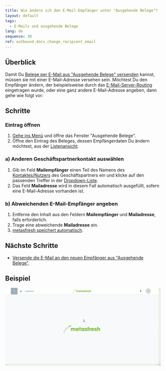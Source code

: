 ```yaml
---
title: Wie ändere ich den E-Mail-Empfänger unter "Ausgehende Belege"?
layout: default
tags:
  - E-Mails und ausgehende Belege
lang: de
sequence: 30
ref: outbound_docs_change_recipient_email
---
```


## Überblick
Damit Du [Belege per E-Mail aus "Ausgehende Belege" versenden](Email_senden_ausgehende_Belege) kannst, müssen sie mit einer E-Mail-Adresse versehen sein. Möchtest Du den Empfänger ändern, der beispielsweise durch das [E-Mail-Server-Routing](Email_Server_Routing_einrichten) eingetragen wurde, oder eine ganz andere E-Mail-Adresse angeben, dann gehe wie folgt vor:

## Schritte

### Eintrag öffnen
1. [Gehe ins Menü](Menu) und öffne das Fenster "Ausgehende Belege".
1. Öffne den Eintrag des Beleges, dessen Empfängerdaten Du ändern möchtest, aus der [Listenansicht](Ansichten).

### a) Anderen Geschäftspartnerkontakt auswählen
1. Gib im Feld **Mailempfänger** einen Teil des Namens des [Kontaktes/Nutzers](GPartner_Nutzer_hinzufuegen) des Geschäftspartners ein und klicke auf den passenden Treffer in der <a href="Keyboard_Shortcuts_Liste#dropdown" title="Dynamisches Suchfeld (Autocomplete)">Dropdown-Liste</a>.
1. Das Feld **Mailadresse** wird in diesem Fall automatisch ausgefüllt, sofern eine E-Mail-Adresse vorhanden ist.

### b) Abweichenden E-Mail-Empfänger angeben
1. Entferne den Inhalt aus den Feldern **Mailempfänger** und **Mailadresse**, falls erforderlich.
1. Trage eine abweichende **Mailadresse** ein.
1. [metasfresh speichert automatisch](Speicheranzeige).

## Nächste Schritte
- [Versende die E-Mail an den neuen Empfänger aus "Ausgehende Belege"](Email_senden_ausgehende_Belege).

## Beispiel
![](assets/Ausgehende_Belege_Empfaenger_aendern.gif)

